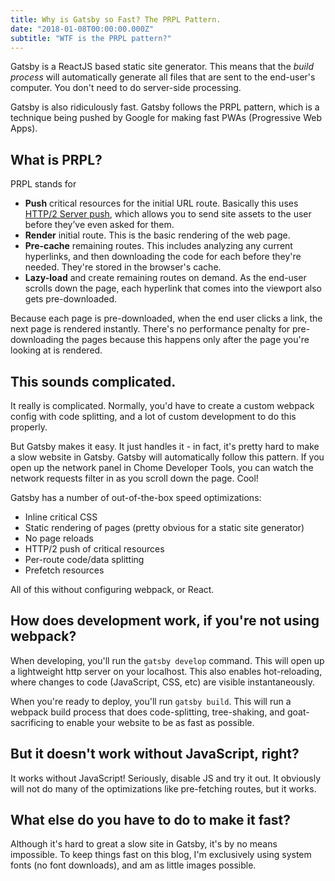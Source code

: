 ```yaml
---
title: Why is Gatsby so Fast? The PRPL Pattern.
date: "2018-01-08T00:00:00.000Z"
subtitle: "WTF is the PRPL pattern?"
---
```

Gatsby is a ReactJS based static site generator. This means that the *build process* will automatically generate all files that are sent to the end-user's computer. You don't need to do server-side processing. 

Gatsby is also ridiculously fast. Gatsby follows the PRPL pattern, which is a technique being pushed by Google for making fast PWAs (Progressive Web Apps). 

## What is PRPL?

PRPL stands for 

* **Push** critical resources for the initial URL route. Basically this uses [HTTP/2 Server push](https://www.smashingmagazine.com/2017/04/guide-http2-server-push/), which allows you to send site assets to the user before they’ve even asked for them.
* **Render** initial route. This is the basic rendering of the web page.
* **Pre-cache** remaining routes. This includes analyzing any current hyperlinks, and then downloading the code for each before they're needed. They're stored in the browser's cache.
* **Lazy-load** and create remaining routes on demand. As the end-user scrolls down the page, each hyperlink that comes into the viewport also gets pre-downloaded.

Because each page is pre-downloaded, when the end user clicks a link, the next page is rendered instantly. There's no performance penalty for pre-downloading the pages because this happens only after the page you're looking at is rendered.

## This sounds complicated.

It really is complicated. Normally, you'd have to create a custom webpack config with code splitting, and a lot of custom development to do this properly. 

But Gatsby makes it easy. It just handles it - in fact, it's pretty hard to make a slow website in Gatsby. Gatsby will automatically follow this pattern. If you open up the network panel in Chome Developer Tools, you can watch the network requests filter in as you scroll down the page. Cool!

Gatsby has a number of out-of-the-box speed optimizations:

* Inline critical CSS
* Static rendering of pages (pretty obvious for a static site generator)
* No page reloads
* HTTP/2 push of critical resources
* Per-route code/data splitting
* Prefetch resources

All of this without configuring webpack, or React.

## How does development work, if you're not using webpack? 

When developing, you'll run the `gatsby develop` command. This will open up a lightweight http server on your localhost. This also enables hot-reloading, where changes to code (JavaScript, CSS, etc) are visible instantaneously. 

When you're ready to deploy, you'll run `gatsby build`. This will run a webpack build process that does code-splitting, tree-shaking, and goat-sacrificing to enable your website to be as fast as possible. 

## But it doesn't work without JavaScript, right?

It works without JavaScript! Seriously, disable JS and try it out. It obviously will not do many of the optimizations like pre-fetching routes, but it works. 

## What else do you have to do to make it fast?

Although it's hard to great a slow site in Gatsby, it's by no means impossible. To keep things fast on this blog, I'm exclusively using system fonts (no font downloads), and am as little images possible.